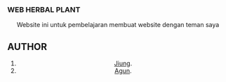 ### WEB HERBAL PLANT
<center>
  <p>Website ini untuk pembelajaran membuat website dengan teman saya</p>
</center>

## AUTHOR
<center>
  <ol>
    <li><a href="https://www.instagram.com/ajnrji_/">Jiung</a>.</li>
    <li><a href="https://www.instagram.com/nuug29_/">Agun</a>.</li>
  </ol>
</center>